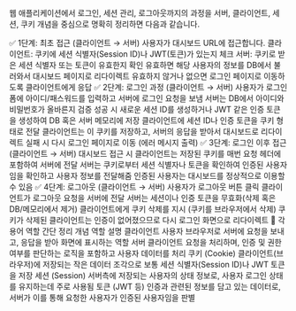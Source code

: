 웹 애플리케이션에서 로그인, 세션 관리, 로그아웃까지의 과정을 서버, 클라이언트, 세션, 쿠키 개념을 중심으로 명확히 정리하면 다음과 같습니다.

✅ 1단계: 최초 접근 (클라이언트 → 서버)
사용자가 대시보드 URL에 접근합니다.
클라이언트: 쿠키에 세션 식별자(Session ID)나 JWT(토큰)가 있는지 체크
서버: 쿠키로 받은 세션 식별자 또는 토큰이 유효한지 확인
유효하면 해당 사용자의 정보를 DB에서 불러와서 대시보드 페이지로 리다이렉트
유효하지 않거나 없으면 로그인 페이지로 이동하도록 클라이언트에게 응답
✅ 2단계: 로그인 과정 (클라이언트 → 서버)
사용자가 로그인 폼에 아이디/패스워드를 입력하고 서버에 로그인 요청을 보냄
서버는 DB에서 아이디와 비밀번호가 올바른지 검증
성공 시
새로운 세션 ID를 생성하거나 JWT 같은 인증 토큰을 생성하여 DB 혹은 서버 메모리에 저장
클라이언트에 세션 ID나 인증 토큰을 쿠키 형태로 전달
클라이언트는 이 쿠키를 저장하고, 서버의 응답을 받아서 대시보드로 리다이렉트
실패 시
다시 로그인 페이지로 이동 (에러 메시지 출력)
✅ 3단계: 로그인 이후 접근 (클라이언트 → 서버)
대시보드 접근 시 클라이언트는 저장된 쿠키를 매번 요청 헤더에 포함하여 서버에 전달
서버는 쿠키로부터 세션 식별자나 토큰을 확인하여 인증된 사용자임을 확인하고 사용자 정보를 전달해줌
인증된 사용자는 대시보드를 정상적으로 이용할 수 있음
✅ 4단계: 로그아웃 (클라이언트 → 서버)
사용자가 로그아웃 버튼 클릭
클라이언트가 로그아웃 요청을 서버에 전달
서버는 세션이나 인증 토큰을 무효화(삭제 혹은 DB/메모리에서 제거)
클라이언트에게 쿠키 삭제를 지시 (쿠키를 브라우저에서 삭제)
쿠키가 삭제된 클라이언트는 인증이 없어졌으므로 다시 로그인 화면으로 리다이렉트
🎯 각 용어 역할 간단 정리
개념	역할 설명
클라이언트	사용자 브라우저로 서버에 요청을 보내고, 응답을 받아 화면에 표시하는 역할
서버	클라이언트 요청을 처리하며, 인증 및 권한 여부를 판단하는 로직을 포함하고 사용자 데이터를 처리
쿠키 (Cookie)	클라이언트(브라우저)에 저장되는 작은 데이터 조각으로 보통 세션 식별자(Session ID)나 JWT 토큰을 저장
세션 (Session)	서버측에 저장되는 사용자의 상태 정보로, 사용자 로그인 상태를 유지하는데 주로 사용됨
토큰 (JWT 등)	인증과 관련된 정보를 담고 있는 데이터로, 서버가 이를 통해 요청한 사용자가 인증된 사용자임을 판별